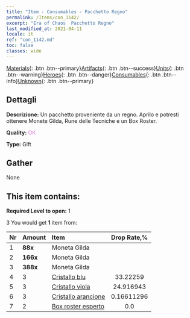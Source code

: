 ```yaml
---
title: "Item - Consumables - Pacchetto Regno"
permalink: /Items/con_1142/
excerpt: "Era of Chaos  Pacchetto Regno"
last_modified_at: 2021-04-11
locale: it
ref: "con_1142.md"
toc: false
classes: wide
---
```

 [Materials](/it/Items/){: .btn .btn--primary}[Artifacts](/it/Items/Artifacts/){: .btn .btn--success}[Units](/it/Items/Units/){: .btn .btn--warning}[Heroes](/it/Items/Heroes/){: .btn .btn--danger}[Consumables](/it/Items/Consumables/){: .btn .btn--info}[Unknown](/it/Items/Unknown/){: .btn .btn--primary}

## Dettagli
 **Descrizione:** Un pacchetto proveniente da un regno. Aprilo e potresti ottenere Monete Gilda, Rune delle Tecniche e un Box Roster.

 **Quality:** <span style="color: #DA70D6">OK</span>

 **Type:** Gift

## Gather

  None

## This item contains:

 **Required Level to open:** 1

 3 You would get **1** item  from:

  | Nr | Amount |     Item    | Drop Rate,% |
  |:---|:-------|:------------|:---------:|
  | 1 |  **88x** | Moneta Gilda |  | 24.916943 | 
  | 2 |  **166x** | Moneta Gilda |  | 16.611296 | 
  | 3 |  **388x** | Moneta Gilda |  | 0.16611296 | 
  | 4 | 3 | [Cristallo blu](/it/Items/con_716/) | 33.22259 | 
  | 5 | 3 | [Cristallo viola](/it/Items/con_720/) | 24.916943 | 
  | 6 | 3 | [Cristallo arancione](/it/Items/con_730/) | 0.16611296 | 
  | 7 | 2 | [Box roster esperto](/it/Items/con_770/) | 0.0 | 
